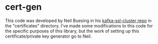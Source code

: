 # cert-gen
This code was developed by Neil Buesing in his [kafka-ssl-cluster repo](https://github.com/nbuesing/kafka-ssl-cluster) in the "certificates" directory. 
I've made some modifications to this code for the specific purposes of this library, but the work of setting up this certificate/private key generator 
go to Neil. 
